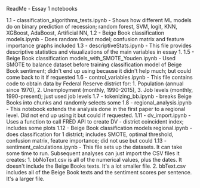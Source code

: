 ReadMe - Essay 1 notebooks

1.1 - classification_algorithms_tests.ipynb - Shows how different ML models do on binary prediction of recession; random forest, SVM, logit, KNN, XGBoost, AdaBoost, Artificial NN, 
1.2 - Beige Book classification models.ipynb - Does random forest model; confusion matrix and feature importance graphs included
1.3 - descriptiveStats.ipynb - This file provides descriptive statistics and visualizations of the main variables in essay 1.
1.5 - Beige Book classification models_with_SMOTE_Youden.ipynb - Used SMOTE to balance dataset before training classification model of Beige Book sentiment; didn't end up using because it didn't help much; but could come back to it if requested
1.6 - control_variables.ipynb - This file contains code to obtain data by Federal Reserve district for: 1. Population (annual since 1970), 2. Unemployment (monthly, 1990-2015), 3. Job levels (monthly, 1990-present); just used job levels
1.7 - tokenizing_bb.ipynb - breaks Beige Books into chunks and randomly selects some
1.8 - regional_analysis.ipynb - This notebook extends the analysis done in the first paper to a regional level. Did not end up using it but could if requested.
1.11 - dv_import.ipynb - Uses a function to call FRED API to create DV - district coincident index; includes some plots
1.12 - Beige Book classification models regional.ipynb - does classification for 1 district; includes SMOTE, optimal threshold, confusion matrix, feature importance; did not use but could
1.13 - sentiment_calculations.ipynb - This file sets up the datasets. It can take some time to run. Subsequent analyses can just import the CSV files it creates: 1. bbNoText.csv is all of the numerical values, plus the dates. It doesn't include the Beige Books texts. It's a lot smaller file. 2. bbText.csv includes all of the Beige Book texts and the sentiment scores per sentence. It's a larger file.
